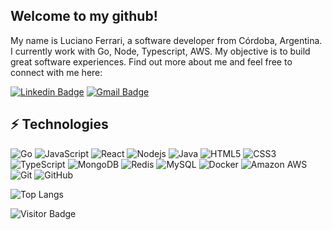## Welcome to my github!

My name is Luciano Ferrari, a software developer from Córdoba, Argentina. I currently work with Go, Node, Typescript, AWS.
My objective is to build great software experiences. Find out more about me and feel free to connect with me here:

[![Linkedin Badge](https://img.shields.io/badge/-lucianoferrari-blue?style=flat-square&logo=Linkedin&logoColor=white&link=https://www.linkedin.com/in/luciano-ferrari/)](https://www.linkedin.com/in/luciano-ferrari/)
[![Gmail Badge](https://img.shields.io/badge/-lucianodarioferrari@gmail.com-c14438?style=flat-square&logo=Gmail&logoColor=white&link=mailto:lucianodarioferrari@gmail.com)](mailto:lucianodarioferrari@gmail.com)

## ⚡ Technologies

![Go](https://img.shields.io/badge/-Go-black?style=flat-square&logo=go)
![JavaScript](https://img.shields.io/badge/-JavaScript-black?style=flat-square&logo=javascript)
![React]([https://img.shields.io/badge/-JavaScript-black?style=flat-square&logo=javascript](https://img.shields.io/badge/-ReactJs-61DAFB?logo=react))
![Nodejs](https://img.shields.io/badge/-Nodejs-black?style=flat-square&logo=Node.js)
![Java](https://img.shields.io/badge/-java-E34A86?style=flat-square&logo=java)
![HTML5](https://img.shields.io/badge/-HTML5-E34F26?style=flat-square&logo=html5&logoColor=white)
![CSS3](https://img.shields.io/badge/-CSS3-1572B6?style=flat-square&logo=css3)
![TypeScript](https://img.shields.io/badge/-TypeScript-007ACC?style=flat-square&logo=typescript)
![MongoDB](https://img.shields.io/badge/-MongoDB-black?style=flat-square&logo=mongodb)
![Redis](https://img.shields.io/badge/-Redis-black?style=flat-square&logo=Redis)
![MySQL](https://img.shields.io/badge/-MySQL-black?style=flat-square&logo=mysql)
![Docker](https://img.shields.io/badge/-Docker-black?style=flat-square&logo=docker)
![Amazon AWS](https://img.shields.io/badge/Amazon%20AWS-232F3E?style=flat-square&logo=amazon-aws)
![Git](https://img.shields.io/badge/-Git-black?style=flat-square&logo=git)
![GitHub](https://img.shields.io/badge/-GitHub-181717?style=flat-square&logo=github)

![Top Langs](https://github-readme-stats.vercel.app/api/top-langs/?username=ferralucho&hide=TeX&layout=compact)

![Visitor Badge](https://visitor-badge.laobi.icu/badge?page_id=ferralucho.ferralucho)
